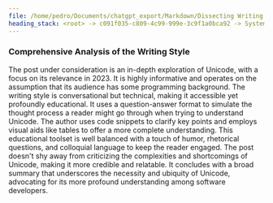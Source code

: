 ```yaml
---
file: /home/pedro/Documents/chatgpt_export/Markdown/Dissecting Writing Style Topics.md
heading_stack: <root> -> c091f035-c809-4c99-999e-3c9f1a0bca92 -> System -> 4e26b9e5-7363-4eac-9fb3-e6fd55f02123 -> System -> aaa25e2d-f881-450a-9ac5-02b072f07858 -> User -> 67069467-5e90-4551-8707-782ef7e5155b -> Assistant -> Writing Style Analysis -> Ten Topics with Heading Outlines for Similar Dissection -> aaa2aaf6-a3f4-40d3-9cb3-e2dd0330500a -> User -> c9eb3cf7-892d-4f42-832f-a784e780d05e -> Assistant -> Comprehensive Analysis of the Writing Style
---
```

### Comprehensive Analysis of the Writing Style

The post under consideration is an in-depth exploration of Unicode, with a focus on its relevance in 2023. It is highly informative and operates on the assumption that its audience has some programming background. The writing style is conversational but technical, making it accessible yet profoundly educational. It uses a question-answer format to simulate the thought process a reader might go through when trying to understand Unicode. The author uses code snippets to clarify key points and employs visual aids like tables to offer a more complete understanding. This educational toolset is well balanced with a touch of humor, rhetorical questions, and colloquial language to keep the reader engaged. The post doesn't shy away from criticizing the complexities and shortcomings of Unicode, making it more credible and relatable. It concludes with a broad summary that underscores the necessity and ubiquity of Unicode, advocating for its more profound understanding among software developers.

